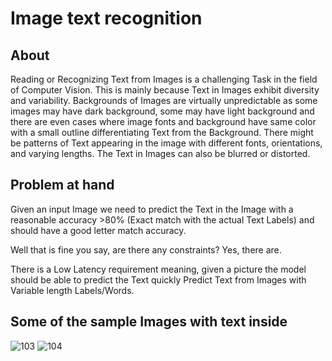 # Image text recognition 
## About 
Reading or Recognizing Text from Images is a challenging Task in the field of Computer Vision. This is mainly because Text in Images exhibit diversity and variability. Backgrounds of Images are virtually unpredictable as some images may have dark background, some may have light background and there are even cases where image fonts and background have same color with a small outline differentiating Text from the Background. There might be patterns of Text appearing in the image with different fonts, orientations, and varying lengths. The Text in Images can also be blurred or distorted.
## Problem at hand
Given an input Image we need to predict the Text in the Image with a reasonable accuracy >80% (Exact match with the actual Text Labels) and should have a good letter match accuracy.

Well that is fine you say, are there any constraints? Yes, there are.

There is a Low Latency requirement meaning, given a picture the model should be able to predict the Text quickly
Predict Text from Images with Variable length Labels/Words.

## Some of the sample Images with text inside 
![103](https://user-images.githubusercontent.com/65782416/191494010-583dd2e5-8be5-4a31-844f-e303e52321cb.jpg)
![104](https://user-images.githubusercontent.com/65782416/191494023-f0e8d6c4-9380-459e-826c-93843cc7eeb3.jpg)
